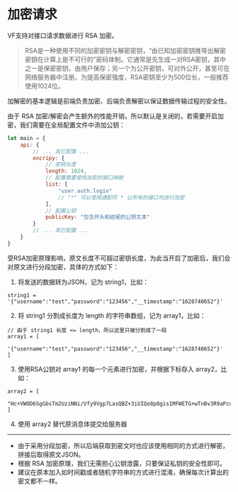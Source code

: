 # 加密请求
VF支持对接口请求数据进行 RSA 加密。
> RSA是一种使用不同的加密密钥与解密密钥，“由已知加密密钥推导出解密密钥在计算上是不可行的”密码体制。它通常是先生成一对RSA密钥，其中之一是保密密钥，由用户保存；另一个为公开密钥，可对外公开，甚至可在网络服务器中注册。为提高保密强度，RSA密钥至少为500位长，一般推荐使用1024位。

加解密的基本逻辑是前端负责加密、后端负责解密以保证数据传输过程的安全性。

由于 RSA 加密/解密会产生额外的性能开销，所以默认是关闭的，若需要开启加密，我们需要在全局配置文件中添加公钥：
```javascript
let main = {
    api: {
        // ... 其它配置 ...
        encripy: {
            // 密钥长度
            length: 1024,
            // 配置需要使用加密的接口映射
            list: [
                "user.auth.login"
                // "*" 可以使用通配符 * 让所有的接口均进行加密
            ], 
            // 配置公钥
            publicKey: "包含开头和结尾的公钥文本"
        }
        // ... 其它配置 ...
    }
}
```
受RSA加密原理影响，原文长度不可超过密钥长度，为此当开启了加密后，我们会对原文进行分段加密，具体的方式如下：

1. 将发送的数据转为JSON，记为 string1，比如：
```
string1 = '{"username":"test","password":"123456","__timestamp":"1628748652"}'
```
2. 将 string1 分割成长度为 length 的字符串数组，记为 array1，比如：
```
// 由于 string1 长度 <= length，所以这里只被分割成了一段
array1 = [
	'{"username":"test","password":"123456","__timestamp":"1628748652"}'
]
```
3. 使用RSA公钥对 array1 的每一个元素进行加密，并根据下标存入 array2，比如：
```
array2 = [
	"Hc+VWOD6SgGbsTm2UziNNi/Vfy9Vgp7LasQBZ+3iUIQo8p8gis1MFWETG+wTnBv3R9aPcuf7kwWEqnwNpoyt9k3T57O9BCeonyYUlGL9relBZASzgqu3Q5i/bnNNbv+BfSjqpTXCSOWO94Irt8EVGUoHZRTzfD+2sO+B8y8sJ7XgrORZFmoHkCLg3a1Hbhq2/ndx/kbINdcuxuM+XCx0uWm8+pkVBmFkDAKwbW3yC3HoeBrVQG48xMMif+gYopW2g/aZDq/05uKISJs2IGSvUToHq+YZFXxJ4m/qqA2UIZ/9+jx4BSkHTADQmuyfP6kCg3kAsO54pmk+TA7wbJ6H7w=="
]
```
4. 使用 array2 替代原消息体提交给服务器

-----
- 由于采用分段加密，所以后端获取到密文时也应该使用相同的方式进行解密，拼接后取得原文JSON。
- 根据 RSA 加密原理，我们无需担心公钥泄露，只要保证私钥的安全性即可。
- 建议在原本加入如时间戳或者随机字符串的方式进行混淆，确保每次计算出的密文都不一样。

